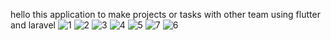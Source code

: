 hello 
this application to make projects or tasks with other team 
using flutter and laravel 
![1](https://user-images.githubusercontent.com/106643830/212667319-60d98218-267c-4179-a99c-b137e16c8879.jpeg)
![2](https://user-images.githubusercontent.com/106643830/212667350-1a2c71a0-6b9a-44d6-8171-4397f45321b9.jpeg)
![3](https://user-images.githubusercontent.com/106643830/212667355-39088e45-5163-453d-a0b1-f980d6ee5197.jpeg)
![4](https://user-images.githubusercontent.com/106643830/212667382-0cf77aa0-c810-4df7-83c3-99b18e0127b4.jpeg)
![5](https://user-images.githubusercontent.com/106643830/212667383-7d58da27-cb60-4fdf-825a-1601511c3c1c.jpeg)
![7](https://user-images.githubusercontent.com/106643830/212667385-7edcc13f-4aba-47e9-b5b0-877c0083d5ca.jpeg)
![6](https://user-images.githubusercontent.com/106643830/212667387-d3b6d9b7-56f9-4596-815a-a2a158f6d7ab.jpeg)
